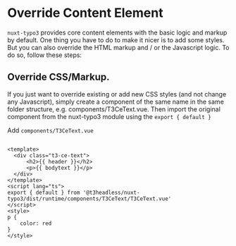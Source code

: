 # Override Content Element

`nuxt-typo3` provides core content elements with the basic logic and markup by default. One thing you have to do to make it nicer is to add some styles. But you can also override the HTML markup and / or the Javascript logic. To do so, follow these steps:

## Override CSS/Markup.

If you just want to override existing or add new CSS styles (and not change any Javascript), simply create a component of the same name in the same folder structure, e.g. components/T3CeText.vue. Then import the original component from the nuxt-typo3 module using the `export { default }`

Add `components/T3CeText.vue`

```vue [components/T3CeText.vue]

<template>
  <div class="t3-ce-text">
      <h2>{{ header }}</h2>
      <p>{{ bodytext }}</p>
  </div>
</template>
<script lang="ts">
export { default } from '@t3headless/nuxt-typo3/dist/runtime/components/T3CeText/T3CeText.vue'
</script>
<style>
p {
    color: red
}
</style>
```

